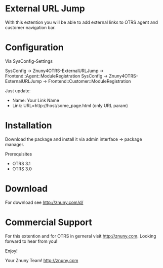 External URL Jump
=================
With this extention you will be able to add external links to OTRS agent and customer navigation bar.

Configuration
=============
Via SysConfig-Settings

SysConfig -> Znuny4OTRS-ExternalURLJump -> Frontend::Agent::ModuleRegistration
SysConfig -> Znuny4OTRS-ExternalURLJump -> Frontend::Customer::ModuleRegistration 

Just update:
* Name: Your Link Name
* Link: URL=http://host/some_page.html (only URL param)

Installation
============
Download the package and install it via admin interface -> package manager.

Prerequisites
* OTRS 3.1
* OTRS 3.0

Download
========
For download see http://znuny.com/d/

Commercial Support
==================
For this extention and for OTRS in gerneral visit http://znuny.com. Looking forward to hear from you!

Enjoy!

 Your Znuny Team!
 http://znuny.com

